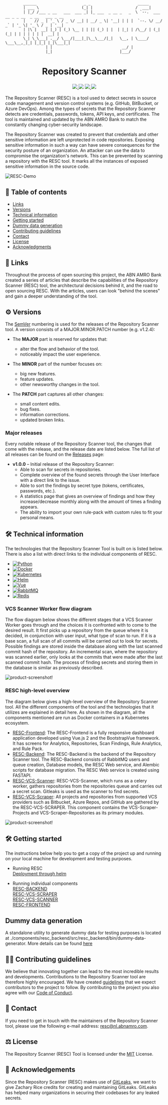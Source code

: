                   
            ______                     _ _                     _____
            | ___ \                   (_| |                   /  ___|
            | |_/ /___ _ __   ___  ___ _| |_ ___  _ __ _   _  \ `--.  ___ __ _ _ __  _ __   ___ _ __
            |    // _ | '_ \ / _ \/ __| | __/ _ \| '__| | | |  `--. \/ __/ _` | '_ \| '_ \ / _ | '__|
            | |\ |  __| |_) | (_) \__ | | || (_) | |  | |_| | /\__/ | (_| (_| | | | | | | |  __| |
            \_| \_\___| .__/ \___/|___|_|\__\___/|_|   \__, | \____/ \___\__,_|_| |_|_| |_|\___|_|
                      | |                               __/ |
                      |_|                              |___/

<div align="center">
    <h1>Repository Scanner</h1>
    <h3>
        <a href="https://github.com/ABNAMRO">
            <img src="https://img.shields.io/badge/maintainer-%40ABNAMRO-09996B?style=for-the-badge">
        </a>
        <a>
            <img src="https://img.shields.io/badge/launched-DEC%202022-teal?style=for-the-badge">
        </a>
        <a href="https://github.com/abnamro/repository-scanner/commits/main">
            <img src="https://img.shields.io/github/last-commit/abnamro/repository-scanner?style=for-the-badge&color=blue&label=updated">
        </a>
        <a href="https://www.github.com/abnamro/repository-scanner/releases/latest">
            <img src="https://img.shields.io/github/v/release/abnamro/repository-scanner?style=for-the-badge&color=blueviolet&label=version">
        </a>
    </h3>
</div>

The Repository Scanner (RESC) is a tool used to detect secrets in source code management and version control systems 
(e.g. GitHub, BitBucket, or Azure DevOps). Among the types of secrets that the Repository Scanner detects are credentials, 
passwords, tokens, API keys, and certificates. The tool is maintained and updated by the ABN AMRO Bank to match the 
constantly changing cyber-security landscape. 

The Repository Scanner was created to prevent that credentials and other sensitive information are left unprotected in code repositories.
Exposing sensitive information in such a way can have severe consequences for the security posture of an organization. An attacker can use 
the data to compromise the organization's network. This can be prevented by scanning a repository with the RESC tool. It marks all the 
instances of exposed sensitive information in the source code.

![RESC-Demo](/images/RESC_Preview.gif)

## 📒 Table of contents
* [Links](#links)
* [Versions](#versions)
* [Technical information](#technical-information)
* [Getting started](#getting-started)
* [Dummy data generation](#dummy-data-generation)
* [Contributing guidelines](#contribution-guide)
* [Contact](#contact)
* [License](#license)
* [Acknowledgments](#acknowledgement)

## 🔗 Links <a name = "links"></a>

Throughout the process of open sourcing this project, the ABN AMRO Bank created a series of articles that describe the
capabilities of the Repository Scanner (RESC) tool, the architectural decisions behind it, and the road to open sourcing 
RESC. With the articles, users can look "behind the scenes" and gain a deeper understanding of the tool. 


## ⚙️ Versions <a name = "versions"></a>
The [SemVer](https://semver.org/) numbering is used for the releases of the Repository Scanner tool. A version
consists of a MAJOR.MINOR.PATCH number (e.g. v1.2.4): 
- The **MAJOR** part is reserved for updates that: 
  - alter the flow and behavior of the tool. 
  - noticeably impact the user experience. 
  
- The **MINOR** part of the number focuses on:
  - big new features. 
  - feature updates. 
  - other newsworthy changes in the tool. 
   
 - The **PATCH** part captures all other changes: 
   - small content edits. 
   - bug fixes. 
   - information corrections.
   - updated broken links.

### Major releases
Every notable release of the Repository Scanner tool, the changes that come with the release, and the release date are listed below. The full list of all releases can be found on the [Releases](https://github.com/abnamro/repository-scanner/releases) page:

* **v1.0.0** – Initial release of the Repository Scanner:
    * Able to scan for secrets in repositories.
    * Complete overview of the found secrets through the User Interface with a direct link to the issue.
    * Able to sort the findings by secret type (tokens, certificates, passwords, etc.).
    * A statistics page that gives an overview of findings and how they increase/decrease monthly along with the amount of times a finding appears.
    * The ability to import your own rule-pack with custom rules to fit your personal means.

## 🛠️ Technical information <a name = "technical-information"></a>
The technologies that the Repository Scanner Tool is built on is listed below. There is also a list with direct links to the individual
components of RESC.

* [![Python][Python.org]][Python-url]
* [![Docker][Docker.com]][Docker-url]
* [![Kubernetes][Kubernetes.io]][Kubernetes-url]
* [![Helm][Helm.sh]][Helm-url]
* [![Vue][Vue.js]][Vue-url]
* [![RabbitMQ][RabbitMQ.com]][RabbitMQ-url]
* [![Redis][Redis.com]][Redis-url]

### VCS Scanner Worker flow diagram
The flow diagram below shows the different stages that a VCS Scanner Worker goes through and the choices it is confronted with to
come to the desired result. It first picks up a repository from the queue where it is decided, in conjunction with user input, what type of scan to run. 
If it is a base scan, a full scan of all commits will be carried out to look for secrets. Possible findings are stored inside the database along with the last scanned commit hash of the repository. An incremental scan, where the repository was scanned earlier, only looks at the commits that were made after the last scanned commit hash. The process of finding secrets and storing them in the database is similar as previously described. 

![product-screenshot!](images/RESC_Scan_Flow_Diagram.png)

### RESC high-level overview
The diagram below gives a high-level overview of the Repository Scanner tool. All the different components of the
tool and the technologies that it utilizes are explained in detail here. As shown in the diagram, all the components mentioned
are run as Docker containers in a Kubernetes ecosystem.

* [RESC-Frontend](https://github.com/abnamro/repository-scanner/tree/main/components/resc-frontend): The RESC-Frontend is a fully responsive dashboard application developed using Vue.js 2 and the BootstrapVue framework. It has screens for Analytics, Repositories, Scan Findings, Rule Analytics, and Rule Pack.
* [RESC-Backend](https://github.com/abnamro/repository-scanner/tree/main/components/resc-backend): The RESC-Backend is the backend of the Repository Scanner tool. The RESC-Backend consists of RabbitMQ users and queue creation, Database models, the RESC Web service, and Alembic scripts for database migration. The RESC Web service is created using FASTAPI.
* [RESC-VCS-Scanner](https://github.com/abnamro/repository-scanner/tree/main/components/resc-vcs-scanner): RESC-VCS-Scanner, which runs as a celery worker, gathers repositories from the repositories queue and carries out a secret scan. Gitleaks is used as the scanner to find secrets.
* [RESC-VCS-Scraper](https://github.com/abnamro/repository-scanner/tree/main/components/resc-vcs-scraper): All projects and repositories from supported VCS providers such as Bitbucket, Azure Repos, and GitHub are gathered by the RESC-VCS-SCRAPER. This component contains the VCS-Scraper-Projects and VCS-Scraper-Repositories as its primary modules.

![product-screenshot!](images/RESC_HighLevel_Diagram.png)


## 🛠️ Getting started <a name = "getting-started"></a>
The instructions below help you to get a copy of the project up and running on your local machine for development and testing purposes.  
* Running RESC  
[Deployment through helm](https://github.com/abnamro/repository-scanner/tree/main/deployment/kubernetes)  

* Running individual components  
[RESC-BACKEND](https://github.com/abnamro/repository-scanner/tree/main/components/resc-backend)  
[RESC-VCS-SCRAPER](https://github.com/abnamro/repository-scanner/tree/main/components/resc-vcs-scraper)  
[RESC-VCS-SCANNER](https://github.com/abnamro/repository-scanner/tree/main/components/resc-vcs-scanner)  
[RESC-FRONTEND](https://github.com/abnamro/repository-scanner/tree/main/components/resc-frontend)  

##  Dummy data generation <a name = "dummy-data-generation-guide"></a>
A standalone utility to generate dummy data for testing purposes is located at ./components/resc_backend/src/resc_backend/bin/dummy-data-generator. More details can be found [here](./components/resc-backend/src/resc_backend/bin/dummy-data-generator/README.md)

## 💁🏽 Contributing guidelines <a name = "contribution-guide"></a>
We believe that innovating together can lead to the most incredible results and developments. Contributions to the Repository Scanner tool are therefore highly encouraged. We have created [guidelines](https://github.com/abnamro/repository-scanner/blob/main/contributing.md) that we expect contributors to the project to follow.  By contributing to the project you also agree with our [Code of Conduct](https://github.com/abnamro/repository-scanner/blob/main/code-of-conduct.md).

## 📧    Contact <a name = "contact"></a>
If you need to get in touch with the maintainers of the Repository Scanner tool, please use the following e-mail address: [resc@nl.abnamro.com](mailto:resc@nl.abnamro.com).

## ⚖️ License <a name = "license"></a>
The Repository Scanner (RESC) Tool is licensed under the [MIT](https://github.com/abnamro/repository-scanner/blob/main/LICENSE.md) License.

<!-- MARKDOWN LINKS & IMAGES -->
<!-- https://www.markdownguide.org/basic-syntax/#reference-style-links -->
[Python.org]: https://img.shields.io/badge/Python-2b5b84?style=for-the-badge&logo=python&logoColor=white
[Python-url]: https://www.python.org/
[Docker.com]: https://img.shields.io/badge/Docker-0b214a?style=for-the-badge&logo=docker&logoColor=white
[Docker-url]: https://www.docker.com/
[Kubernetes.io]: https://img.shields.io/badge/Kubernetes-3371e3?style=for-the-badge&logo=kubernetes&logoColor=white
[Kubernetes-url]: https://www.kubernetes.io/
[Helm.sh]: https://img.shields.io/badge/Helm-091c84?style=for-the-badge&logo=helm&logoColor=white
[Helm-url]: https://helm.sh/
[Vue.js]: https://img.shields.io/badge/Vue.js-35495E?style=for-the-badge&logo=vuedotjs&logoColor=4FC08D
[Vue-url]: https://vuejs.org/
[RabbitMQ.com]: https://img.shields.io/badge/RabbitMQ-ff6600?style=for-the-badge&logo=rabbitmq&logoColor=white
[RabbitMQ-url]: https://rabbitmq.com/
[Redis.com]: https://img.shields.io/badge/redis-%23DD0031.svg?&style=for-the-badge&logo=redis&logoColor=white
[Redis-url]: https://redis.com/

## 🎉 Acknowledgements <a name = "acknowledgement"></a>
Since the Repository Scanner (RESC) makes use of [GitLeaks](https://github.com/zricethezav/gitleaks), we want to give Zachary Rice credits for creating and maintaining GitLeaks. GitLeaks has helped many organizations in securing their codebases for any leaked secrets.
